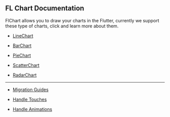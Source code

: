 ## FL Chart Documentation
FlChart allows you to draw your charts in the Flutter, currently we support these type of charts,
click and learn more about them.

- [LineChart](line_chart.md)

- [BarChart](bar_chart.md)

- [PieChart](pie_chart.md)

- [ScatterChart](scatter_chart.md)

- [RadarChart](radar_chart.md)

-----------

- [Migration Guides](migration_guides/INDEX.md)

- [Handle Touches](handle_touches.md)

- [Handle Animations](handle_animations.md)
